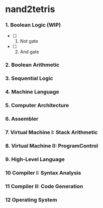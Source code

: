 # nand2tetris

### 1. Boolean Logic (WIP)

- [ ] 1. Not gate
- [ ] 2. And gate

### 2. Boolean Arithmetic

### 3. Sequential Logic

### 4. Machine Language

### 5. Computer Architecture

### 6. Assembler

### 7. Virtual Machine I: Stack Arithmetic

### 8. Virtual Machine II: ProgramControl

### 9. High-Level Language

### 10 Compiler I: Syntax Analysis

### 11 Compiler II: Code Generation

### 12 Operating System
